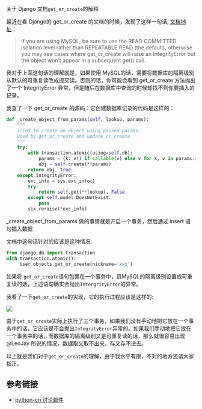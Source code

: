
关于 Django 文档`get_or_create`的解释

<!--more-->

最近在看 Django的 get_or_create 的文档的时候，发现了这样一句话, [文档地址](https://docs.djangoproject.com/en/1.11/ref/models/querysets/#get-or-create)：

> If you are using MySQL, be sure to use the READ COMMITTED isolation level rather than REPEATABLE READ (the default), otherwise you may see cases where get_or_create will raise an IntegrityError but the object won’t appear in a subsequent get() call.

我对于上面这句话的理解就是，如果使用 MySQL的话，需要将数据库的隔离级别从默认的可重复读改成提交读。否则的话，你可能会看到 get_or_create 方法抛出了一个 IntegrityError 异常，但是随后在数据库中查询的时候却找不到你要插入的记录。

我查了一下 get_or_create 的源码：它创建数据库记录的代码是这样的：

```python
def _create_object_from_params(self, lookup, params):
    """
    Tries to create an object using passed params.
    Used by get_or_create and update_or_create
    """
    try:
        with transaction.atomic(using=self.db):
            params = {k: v() if callable(v) else v for k, v in params.items()}
            obj = self.create(**params)
        return obj, True
    except IntegrityError:
        exc_info = sys.exc_info()
        try:
            return self.get(**lookup), False
        except self.model.DoesNotExist:
            pass
        six.reraise(*exc_info)
```

_create_object_from_params 做的事情就是开启一个事务，然后通过 insert 语句插入数据

文档中这句话针对的应该是这种情况:

```python
from django.db import transaction
with transaction.atomic():
     User.objects.get_or_create(nickname='xxx')
```

如果将 `get_or_create`语句包裹在一个事务中，且MySQL的隔离级别设置成可重复读的话，上述语句确实会抛出`IntergrityError`的异常。

我看了一下`get_or_create`的实现，它的执行过程应该是这样的:

![](https://passage-1253400711.cos.ap-beijing.myqcloud.com/2017-12-15-065033.jpg)

由于`get_or_create`实际上执行了三个事务，如果我们没有手动地把它放在一个事务中的话，它应该是不会抛出`IntegrityError`异常的。如果我们手动地把它放在一个事务中的话，而数据库的隔离级别又是可重复读的话，那么就很容易出现 @LeoJay 所说的情况，数据取又取不出来，存又存不进去。

以上就是我们对于`get_or_create`的理解，由于我水平有限，不对的地方还请大家指正。

## 参考链接

+ [python-cn 讨论邮件](https://groups.google.com/forum/#!msg/python-cn/7SYBIPZdnNc/3ha72q7QCgAJ;context-place=forum/python-cn)
